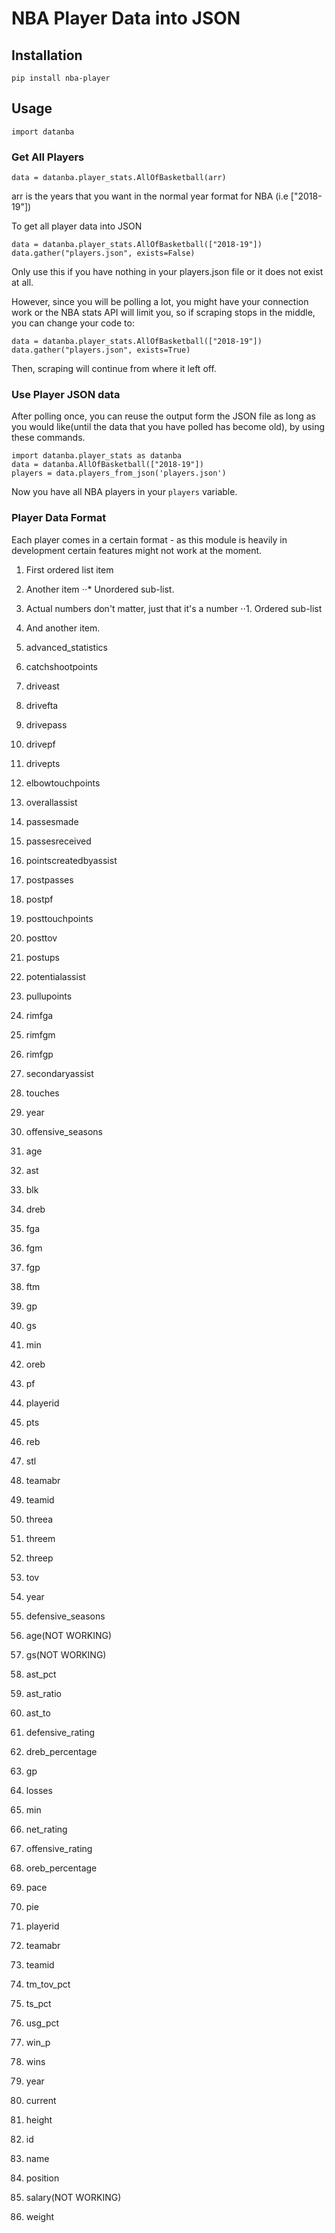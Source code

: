 # NBA Player Data into JSON

## Installation
```
pip install nba-player
```

## Usage

```
import datanba
```

### Get All Players
```
data = datanba.player_stats.AllOfBasketball(arr)
```
arr is the years that you want in the normal year format for NBA (i.e ["2018-19"])

To get all player data into JSON

```
data = datanba.player_stats.AllOfBasketball(["2018-19"])
data.gather("players.json", exists=False)
```
Only use this if you have nothing in your players.json file or it does not exist at all.

However, since you will be polling a lot, you might have your connection work or the NBA stats API will limit you, so if scraping stops in the middle, you can change your code to:

```
data = datanba.player_stats.AllOfBasketball(["2018-19"])
data.gather("players.json", exists=True)
```
Then, scraping will continue from where it left off.

### Use Player JSON data

After polling once, you can reuse the output form the JSON file as long as you would like(until the data that you have polled has become old), by using these commands.

```
import datanba.player_stats as datanba
data = datanba.AllOfBasketball(["2018-19"])
players = data.players_from_json('players.json')
```
Now you have all NBA players in your `players` variable.

### Player Data Format
Each player comes in a certain format - as this module is heavily in development certain features might not work at the moment.

1. First ordered list item
2. Another item
⋅⋅* Unordered sub-list. 
1. Actual numbers don't matter, just that it's a number
⋅⋅1. Ordered sub-list
4. And another item.

1. advanced_statistics
  1. catchshootpoints
  2. driveast
  3. drivefta
  4. drivepass
  5. drivepf
  6. drivepts
  7. elbowtouchpoints
  8. overallassist
  9. passesmade
  10. passesreceived
  11. pointscreatedbyassist
  12. postpasses
  13. postpf
  14. posttouchpoints
  15. posttov
  16. postups
  17. potentialassist
  18. pullupoints
  19. rimfga
  20. rimfgm
  21. rimfgp
  22. secondaryassist
  23. touches
  24. year
2. offensive_seasons
  1. age
  2. ast
  3. blk
  4. dreb
  5. fga
  6. fgm
  7. fgp
  8. ftm
  9. gp
  10. gs
  11. min
  12. oreb
  13. pf
  14. playerid
  15. pts
  16. reb
  17. stl
  18. teamabr
  19. teamid
  20. threea
  21. threem
  22. threep
  23. tov
  24. year
3. defensive_seasons
  1. age(NOT WORKING)
  2. gs(NOT WORKING)
  3. ast_pct
  4. ast_ratio
  5. ast_to
  6. defensive_rating
  7. dreb_percentage
  8. gp
  9. losses
  10. min
  11. net_rating
  12. offensive_rating
  13. oreb_percentage
  14. pace
  15. pie
  16. playerid
  17. teamabr
  18. teamid
  19. tm_tov_pct
  20. ts_pct
  21. usg_pct
  22. win_p
  23. wins
  24. year
4. current
5. height
6. id
7. name
8. position
9. salary(NOT WORKING)
10. weight



